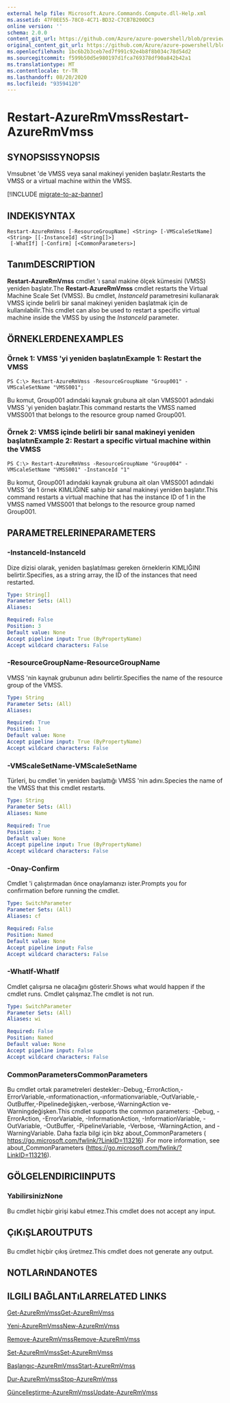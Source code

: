 ```yaml
---
external help file: Microsoft.Azure.Commands.Compute.dll-Help.xml
ms.assetid: 47F0EE55-78C0-4C71-BD32-C7CB7B200DC3
online version: ''
schema: 2.0.0
content_git_url: https://github.com/Azure/azure-powershell/blob/preview/src/ResourceManager/Compute/Stack/Commands.Compute/help/Restart-AzureRmVmss.md
original_content_git_url: https://github.com/Azure/azure-powershell/blob/preview/src/ResourceManager/Compute/Stack/Commands.Compute/help/Restart-AzureRmVmss.md
ms.openlocfilehash: 1bc6b2b3ceb7ed7f991c92e4b8f8b034c78d54d2
ms.sourcegitcommit: f599b50d5e980197d1fca769378df90a842b42a1
ms.translationtype: MT
ms.contentlocale: tr-TR
ms.lasthandoff: 08/20/2020
ms.locfileid: "93594120"
---
```

# <span data-ttu-id="96e97-101">Restart-AzureRmVmss</span><span class="sxs-lookup"><span data-stu-id="96e97-101">Restart-AzureRmVmss</span></span>

## <span data-ttu-id="96e97-102">SYNOPSIS</span><span class="sxs-lookup"><span data-stu-id="96e97-102">SYNOPSIS</span></span>
<span data-ttu-id="96e97-103">Vmsubnet 'de VMSS veya sanal makineyi yeniden başlatır.</span><span class="sxs-lookup"><span data-stu-id="96e97-103">Restarts the VMSS or a virtual machine within the VMSS.</span></span>

[!INCLUDE [migrate-to-az-banner](../../includes/migrate-to-az-banner.md)]

## <span data-ttu-id="96e97-104">INDEKI</span><span class="sxs-lookup"><span data-stu-id="96e97-104">SYNTAX</span></span>

```
Restart-AzureRmVmss [-ResourceGroupName] <String> [-VMScaleSetName] <String> [[-InstanceId] <String[]>]
 [-WhatIf] [-Confirm] [<CommonParameters>]
```

## <span data-ttu-id="96e97-105">Tanım</span><span class="sxs-lookup"><span data-stu-id="96e97-105">DESCRIPTION</span></span>
<span data-ttu-id="96e97-106">**Restart-AzureRmVmss** cmdlet 'ı sanal makine ölçek kümesini (VMSS) yeniden başlatır.</span><span class="sxs-lookup"><span data-stu-id="96e97-106">The **Restart-AzureRmVmss** cmdlet restarts the Virtual Machine Scale Set (VMSS).</span></span>
<span data-ttu-id="96e97-107">Bu cmdlet, *InstanceId* parametresini kullanarak VMSS içinde belirli bir sanal makineyi yeniden başlatmak için de kullanılabilir.</span><span class="sxs-lookup"><span data-stu-id="96e97-107">This cmdlet can also be used to restart a specific virtual machine inside the VMSS by using the *InstanceId* parameter.</span></span>

## <span data-ttu-id="96e97-108">ÖRNEKLERDEN</span><span class="sxs-lookup"><span data-stu-id="96e97-108">EXAMPLES</span></span>

### <span data-ttu-id="96e97-109">Örnek 1: VMSS 'yi yeniden başlatın</span><span class="sxs-lookup"><span data-stu-id="96e97-109">Example 1: Restart the VMSS</span></span>
```
PS C:\> Restart-AzureRmVmss -ResourceGroupName "Group001" -VMScaleSetName "VMSS001";
```

<span data-ttu-id="96e97-110">Bu komut, Group001 adındaki kaynak grubuna ait olan VMSS001 adındaki VMSS 'yi yeniden başlatır.</span><span class="sxs-lookup"><span data-stu-id="96e97-110">This command restarts the VMSS named VMSS001 that belongs to the resource group named Group001.</span></span>

### <span data-ttu-id="96e97-111">Örnek 2: VMSS içinde belirli bir sanal makineyi yeniden başlatın</span><span class="sxs-lookup"><span data-stu-id="96e97-111">Example 2: Restart a specific virtual machine within the VMSS</span></span>
```
PS C:\> Restart-AzureRmVmss -ResourceGroupName "Group004" -VMScaleSetName "VMSS001" -InstanceId "1"
```

<span data-ttu-id="96e97-112">Bu komut, Group001 adındaki kaynak grubuna ait olan VMSS001 adındaki VMSS 'de 1 örnek KIMLIĞINE sahip bir sanal makineyi yeniden başlatır.</span><span class="sxs-lookup"><span data-stu-id="96e97-112">This command restarts a virtual machine that has the instance ID of 1 in the VMSS named VMSS001 that belongs to the resource group named Group001.</span></span>

## <span data-ttu-id="96e97-113">PARAMETRELERINE</span><span class="sxs-lookup"><span data-stu-id="96e97-113">PARAMETERS</span></span>

### <span data-ttu-id="96e97-114">-InstanceId</span><span class="sxs-lookup"><span data-stu-id="96e97-114">-InstanceId</span></span>
<span data-ttu-id="96e97-115">Dize dizisi olarak, yeniden başlatılması gereken örneklerin KIMLIĞINI belirtir.</span><span class="sxs-lookup"><span data-stu-id="96e97-115">Specifies, as a string array, the ID of the instances that need restarted.</span></span>

```yaml
Type: String[]
Parameter Sets: (All)
Aliases: 

Required: False
Position: 3
Default value: None
Accept pipeline input: True (ByPropertyName)
Accept wildcard characters: False
```

### <span data-ttu-id="96e97-116">-ResourceGroupName</span><span class="sxs-lookup"><span data-stu-id="96e97-116">-ResourceGroupName</span></span>
<span data-ttu-id="96e97-117">VMSS 'nin kaynak grubunun adını belirtir.</span><span class="sxs-lookup"><span data-stu-id="96e97-117">Specifies the name of the resource group of the VMSS.</span></span>

```yaml
Type: String
Parameter Sets: (All)
Aliases: 

Required: True
Position: 1
Default value: None
Accept pipeline input: True (ByPropertyName)
Accept wildcard characters: False
```

### <span data-ttu-id="96e97-118">-VMScaleSetName</span><span class="sxs-lookup"><span data-stu-id="96e97-118">-VMScaleSetName</span></span>
<span data-ttu-id="96e97-119">Türleri, bu cmdlet 'in yeniden başlattığı VMSS 'nin adını.</span><span class="sxs-lookup"><span data-stu-id="96e97-119">Species the name of the VMSS that this cmdlet restarts.</span></span>

```yaml
Type: String
Parameter Sets: (All)
Aliases: Name

Required: True
Position: 2
Default value: None
Accept pipeline input: True (ByPropertyName)
Accept wildcard characters: False
```

### <span data-ttu-id="96e97-120">-Onay</span><span class="sxs-lookup"><span data-stu-id="96e97-120">-Confirm</span></span>
<span data-ttu-id="96e97-121">Cmdlet 'i çalıştırmadan önce onaylamanızı ister.</span><span class="sxs-lookup"><span data-stu-id="96e97-121">Prompts you for confirmation before running the cmdlet.</span></span>

```yaml
Type: SwitchParameter
Parameter Sets: (All)
Aliases: cf

Required: False
Position: Named
Default value: None
Accept pipeline input: False
Accept wildcard characters: False
```

### <span data-ttu-id="96e97-122">-WhatIf</span><span class="sxs-lookup"><span data-stu-id="96e97-122">-WhatIf</span></span>
<span data-ttu-id="96e97-123">Cmdlet çalışırsa ne olacağını gösterir.</span><span class="sxs-lookup"><span data-stu-id="96e97-123">Shows what would happen if the cmdlet runs.</span></span> <span data-ttu-id="96e97-124">Cmdlet çalışmaz.</span><span class="sxs-lookup"><span data-stu-id="96e97-124">The cmdlet is not run.</span></span>

```yaml
Type: SwitchParameter
Parameter Sets: (All)
Aliases: wi

Required: False
Position: Named
Default value: None
Accept pipeline input: False
Accept wildcard characters: False
```

### <span data-ttu-id="96e97-125">CommonParameters</span><span class="sxs-lookup"><span data-stu-id="96e97-125">CommonParameters</span></span>
<span data-ttu-id="96e97-126">Bu cmdlet ortak parametreleri destekler:-Debug,-ErrorAction,-ErrorVariable,-ınformationaction,-ınformationvariable,-OutVariable,-OutBuffer,-Pipelinedeğişken,-verbose,-WarningAction ve-Warningdeğişken.</span><span class="sxs-lookup"><span data-stu-id="96e97-126">This cmdlet supports the common parameters: -Debug, -ErrorAction, -ErrorVariable, -InformationAction, -InformationVariable, -OutVariable, -OutBuffer, -PipelineVariable, -Verbose, -WarningAction, and -WarningVariable.</span></span> <span data-ttu-id="96e97-127">Daha fazla bilgi için bkz about_CommonParameters ( https://go.microsoft.com/fwlink/?LinkID=113216) .</span><span class="sxs-lookup"><span data-stu-id="96e97-127">For more information, see about_CommonParameters (https://go.microsoft.com/fwlink/?LinkID=113216).</span></span>

## <span data-ttu-id="96e97-128">GÖLGELENDIRICI</span><span class="sxs-lookup"><span data-stu-id="96e97-128">INPUTS</span></span>

### <span data-ttu-id="96e97-129">Yabilirsiniz</span><span class="sxs-lookup"><span data-stu-id="96e97-129">None</span></span>
<span data-ttu-id="96e97-130">Bu cmdlet hiçbir girişi kabul etmez.</span><span class="sxs-lookup"><span data-stu-id="96e97-130">This cmdlet does not accept any input.</span></span>

## <span data-ttu-id="96e97-131">ÇıKıŞLAR</span><span class="sxs-lookup"><span data-stu-id="96e97-131">OUTPUTS</span></span>

###  
<span data-ttu-id="96e97-132">Bu cmdlet hiçbir çıkış üretmez.</span><span class="sxs-lookup"><span data-stu-id="96e97-132">This cmdlet does not generate any output.</span></span>

## <span data-ttu-id="96e97-133">NOTLARıNDA</span><span class="sxs-lookup"><span data-stu-id="96e97-133">NOTES</span></span>

## <span data-ttu-id="96e97-134">ILGILI BAĞLANTıLAR</span><span class="sxs-lookup"><span data-stu-id="96e97-134">RELATED LINKS</span></span>

[<span data-ttu-id="96e97-135">Get-AzureRmVmss</span><span class="sxs-lookup"><span data-stu-id="96e97-135">Get-AzureRmVmss</span></span>](./Get-AzureRmVmss.md)

[<span data-ttu-id="96e97-136">Yeni-AzureRmVmss</span><span class="sxs-lookup"><span data-stu-id="96e97-136">New-AzureRmVmss</span></span>](./New-AzureRmVmss.md)

[<span data-ttu-id="96e97-137">Remove-AzureRmVmss</span><span class="sxs-lookup"><span data-stu-id="96e97-137">Remove-AzureRmVmss</span></span>](./Remove-AzureRmVmss.md)

[<span data-ttu-id="96e97-138">Set-AzureRmVmss</span><span class="sxs-lookup"><span data-stu-id="96e97-138">Set-AzureRmVmss</span></span>](./Set-AzureRmVmss.md)

[<span data-ttu-id="96e97-139">Başlangıç-AzureRmVmss</span><span class="sxs-lookup"><span data-stu-id="96e97-139">Start-AzureRmVmss</span></span>](./Start-AzureRmVmss.md)

[<span data-ttu-id="96e97-140">Dur-AzureRmVmss</span><span class="sxs-lookup"><span data-stu-id="96e97-140">Stop-AzureRmVmss</span></span>](./Stop-AzureRmVmss.md)

[<span data-ttu-id="96e97-141">Güncelleştirme-AzureRmVmss</span><span class="sxs-lookup"><span data-stu-id="96e97-141">Update-AzureRmVmss</span></span>](./Update-AzureRmVmss.md)


